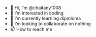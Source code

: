 - 👋 Hi, I’m @chaitany1008
- 👀 I’m interested in coding
- 🌱 I’m currently learning dipmloma
- 💞️ I’m looking to collaborate on nothing
- 📫 How to reach me 

<!---
chaitany1008/chaitany1008 is a ✨ special ✨ repository because its `README.md` (this file) appears on your GitHub profile.
You can click the Preview link to take a look at your changes.
--->

